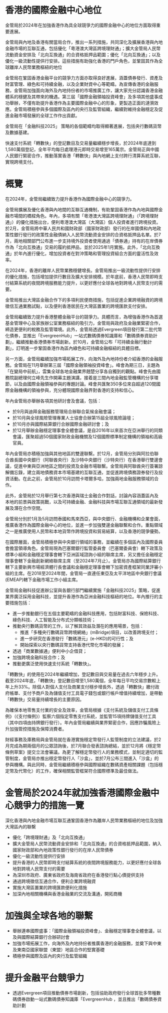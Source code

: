# 香港的國際金融中心地位

金管局於2024年在加強香港作為具全球競爭力的國際金融中心的地位方面取得重要進展。

金管局與內地及香港有關當局合作，推出一系列措施，共同深化及擴展香港與內地金融市場的互聯互通，包括優化「粵港澳大灣區跨境理財通」；擴大金管局人民幣流動資金安排及「北向互換通」的合資格抵押品範圍；優化「北向互換通」；以及優化一級流動性提供行安排。這些措施有助強化香港的門戶角色，並鞏固其作為全球離岸人民幣業務樞紐的地位

金管局在鞏固香港金融平台的競爭力方面亦取得良好進展，涵蓋債券發行、資產及財富管理、綠色和可持續金融，以及企業財資中心等範疇。為宣傳香港的金融服務，金管局加強面向海外及內地持份者的市場推廣工作，讓大家充分認識香港金融體系的穩健及其帶來的機遇。第三屆「國際金融領袖投資峰會」及多項其他盛事成功舉辦，不僅有助提升香港作為主要國際金融中心的形象，更製造正面的漣漪效應。金管局積極參與多個國際及區內的央行及監管組織，繼續對維持金融穩定及促進金融市場發展的全球工作作出貢獻。

金管局在「金融科技2025」 策略的各個範疇均取得顯著進展，包括央行數碼貨幣及數據基建。

快速支付系統「轉數快」的登記數目及交易量繼續穩步增長，於2024年底達到1,580萬個登記，全年平均每日處理港元即時交易增至165萬宗。金管局正與中國人民銀行緊密合作，推動落實香港「轉數快」與內地網上支付跨行清算系統互聯，實現跨境支付。

# 概覽

在2024年，金管局繼續致力提升香港作為國際金融中心的競爭力。

金管局擴展及優化香港與內地間的互聯互通機制，有助鞏固香港作為內地與國際金融市場間的橋樑角色。年內，多項有關「粵港澳大灣區跨境理財通」（「跨境理財通」）的優化措施出台，便利粵港澳大灣區（大灣區）個人投資者進行跨境投資。於2月，金管局將中華人民共和國財政部（國家財政部）發行的在岸國債和內地政策性銀行發行的政策性金融債納入人民幣流動資金安排的合資格抵押品名單。於7月，兩地相關部門公布進一步支持境外投資者使用通過「債券通」持有的在岸債券作為「北向互換通」交易的履約抵押品，並於2025年1月實施。此外，「北向互換通」於年內進行優化，增加投資者在對沖策略和管理投資組合方面的靈活性及效率。

在2024年，香港的離岸人民幣業務穩健增長。金管局推出一級流動性提供行安排的優化措施，包括增加提供行數目及擴大安排規模。於年底前，香港人民幣即時支付結算系統的夜間跨境服務能力提升，以更好應付全球各地對跨境人民幣支付的需要。

金管局推出大灣區金融合作下的多項利民便商措施，包括促進企業跨境融資的跨境徵信互通業務試點，以及便利香港居民在大灣區置業的跨境匯款支付安排。

金管局繼續致力提升香港整體金融平台的競爭力。具體而言，為增強香港作為首選基金管理中心及家族辦公室業務樞紐的吸引力，金管局與政府及金融業緊密合作，締造更便利的稅務及監管環境。此外，金管局透過Evergreen項目發行第二批代幣化債券，並推出「EvergreenHub」一站式數碼債券知識庫和「數碼債券資助計劃」，繼續推動香港債券市場創新。於10月，金管局公布「可持續金融行動計劃」，訂明進一步鞏固香港作為區內綠色和可持續金融樞紐的具體目標。

另一方面，金管局繼續加強市場拓展工作，向海外及內地持份者介紹香港的金融服務。金管局在11月舉辦第三屆「國際金融領袖投資峰會」。峰會為期三日，主題為「在變局中前航」，雲集全球各地金融業界翹楚分享各自獨到的觀點。峰會先由國務院副總理何立峰先生作開幕主題演講，接着是三間內地金融監管機構的分享環節，以及由國際金融領袖參與的專題討論。峰會共匯聚350多位來自超過120間國際金融機構的領袖參與，充分體現國際金融界對香港的支持和信心。

年內金管局亦舉辦各項其他研討會及會議，包括：

- 於9月與迪拜金融服務管理局合辦聯合氣候金融會議；
- 於10月與全球風險管理專業人士協會合辦第15屆全球風險論壇；
- 於10月亦與國際結算銀行合辦國際金融研討會；及
- 於12月舉辦金融穩定理事會全體會議，是自2016年以來首次在亞洲舉行的同類會議，匯聚超過50個國家財政金融機關及12個國際標準制定機構的領袖和高級官員。

年內金管局亦積極加強與其他地區的雙邊聯繫。於12月，金管局分別與阿拉伯聯合酋長國中央銀行（阿聯酋央行）及沙特中央銀行（沙特央行）在香港舉行雙邊會議，促進中東與亞洲地區之間的投資及金融市場聯繫。金管局與阿聯酋央行簽署諒解備忘錄，建立兩地債務資本市場基建的互聯互通，並促進跨境債務證券發行及投資活動。在此之前，金管局於10月訪問卡塔爾多哈，加強兩地金融服務領域的合作。

此外，金管局於12月舉行第七次香港與瑞士金融合作對話，討論內容涵蓋區內及本地的前景與政策挑戰，以及可持續金融、金融科技與市場互聯互通領域的最新發展及潛在合作空間。

金管局分別於1月及5月訪問泰國和馬來西亞，與中央銀行、金融機構和企業會面，推廣香港作為國際金融中心的地位，並進一步加強雙邊金融聯繫和合作。重點領域之一是推廣使用人民幣和本地貨幣作跨境投資和貿易結算，以及香港的競爭優勢。

在國際層面，金管局積極參與中央銀行領域的事務，並繼續在多個區內及國際委員會擔當領導角色。金管局現為巴塞爾銀行監管委員會（巴塞爾委員會）轄下政策及標準小組和金融穩定理事會轄下亞洲區域諮詢小組的聯席主席，另又擔任金融穩定理事會轄下金融創新網絡聯席主席（至2024年7月止）。金管局亦為國際結算銀行轄下主要新興市場經濟體行長會議和金融穩定理事會轄下加密資產框架同業評審小組的主席。在2018至2024年間，金管局一直連任東亞及太平洋地區中央銀行會議(EMEAP)轄下金融市場工作小組主席。

金管局金融科技促進辦公室與各銀行部門繼續實施「金融科技2025」策略，促進業界廣泛採用金融科技，並提升香港作為亞洲金融科技樞紐的地位。年內推行的主要措施包括：

- 進一步推動銀行在五個主要範疇的金融科技應用，包括財富科技、保險科技、綠色科技、人工智能及分布式分類帳技術；
- 推動央行數碼貨幣的工作，以了解其效益及潛在的應用場景，包括：
    - 推進「多種央行數碼貨幣跨境網絡」(mBridge)項目，以改善跨境支付；
    - 進一步研究在香港發行「數碼港元」(e-HKD)的可行性；及
    - 開始探索以央行數碼貨幣支持香港代幣化市場的發展；
- 透過「商業數據通」便利中小企借貸；
- 加強跨境金融科技合作；及
- 推動更廣泛使用快速支付系統「轉數快」。

「轉數快」的使用在2024年繼續增加，登記數目與交易量在過去六年穩步上升。截至2024年底，「轉數快」登記數目增至1,580萬個，全年每日平均交易宗數較上年上升33%。除個人對個人支付及商業支付穩步增長外，透過「轉數快」繳付政府帳單、支付予商戶及為儲值支付工具電子錢包或銀行帳戶增值持續增加，是帶動「轉數快」交易量持續增長的主要原因。

為確保本地零售支付業的安全及效率，金管局根據《支付系統及儲值支付工具條例》（《支付條例》）監察六個指定零售支付系統，並監管15項持牌儲值支付工具（其中四項由持牌銀行發行）。年內金管局繼續與業界緊密合作，因應詐騙風險上升加強管控措施及保障消費者。

財經事務及庫務局與金管局就在香港實施穩定幣發行人監管制度的立法建議，於2月完成為期兩個月的公眾諮詢後，於7月聯合發表諮詢總結，並於12月將《穩定幣條例草案》提交立法會審議。為更了解穩定幣發行人的業務模式，並制定適切的監管制度，金管局亦推出穩定幣發行人「沙盒」，並於7月公布三間進入「沙盒」的參與機構。與此同時，金管局繼續積極參與國際組織在數碼資產相關課題（包括穩定幣及代幣化）的工作，確保相關監管框架符合國際標準及最佳做法。

# 金管局於2024年就加強香港國際金融中心競爭力的措施一覽

深化香港與內地金融市場互聯互通鞏固香港作為離岸人民幣業務樞紐的地位及加強大灣區內的聯繫

- 優化「跨境理財通」及「北向互換通」
- 擴大金管局人民幣流動資金安排和「北向互換通」的合資格抵押品範圍，納入國家財政部和內地政策性銀行發行的在岸人民幣債券
- 優化一級流動性提供行安排
- 提升香港的人民幣即時支付結算系統的夜間跨境服務能力，以更好應付全球各地對跨境人民幣支付的需要
- 為深圳市政府、廣東省政府及海南省政府在香港發行點心債提供支持
- 通過跨境徵信互通合作，便利企業跨境融資
- 實施大灣區置業的跨境匯款便利化措施
- 加深內地相關機構與香港金融業的交流及溝通，開拓商機

# 加強與全球各地的聯繫

- 舉辦連串國際盛事：「國際金融領袖投資峰會」、金融穩定理事會全體會議，以及與國際結算銀行合辦研討會
- 加強市場拓展工作，向海外及內地持份者推廣香港的金融服務，並奠下與中東及東南亞國家聯盟（東盟）地區合作的堅實基礎
- 積極參與國際及區內的央行及監管組織

# 提升金融平台競爭力

- 透過Evergreen項目推動債券市場創新，包括協助政府發行全球首批多幣種數碼債券啟動一站式數碼債券知識庫「EvergreenHub ，並且推出「數碼債券資助計劃
